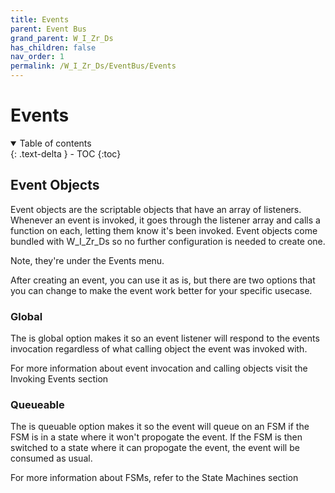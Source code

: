 ```yaml
---
title: Events
parent: Event Bus
grand_parent: W_I_Zr_Ds
has_children: false
nav_order: 1
permalink: /W_I_Zr_Ds/EventBus/Events
---
```


# Events
<details open markdown="block">
  <summary>
    Table of contents
  </summary>
  {: .text-delta }
- TOC
{:toc}
</details>

## Event Objects

Event objects are the scriptable objects that have an array of listeners. Whenever an event is invoked, it goes through the listener array and calls a function on each, letting them know it's been invoked. Event objects come bundled with W_I_Zr_Ds so no further configuration is needed to create one.

Note, they're under the Events menu.

After creating an event, you can use it as is, but there are two options that you can change to make the event work better for your specific usecase.

### Global
The is global option makes it so an event listener will respond to the events invocation regardless of what calling object the event was invoked with.

For more information about event invocation and calling objects visit the Invoking Events section

### Queueable
The is queuable option makes it so the event will queue on an FSM if the FSM is in a state where it won't propogate the event. If the FSM is then switched to a state where it can propogate the event, the event will be consumed as usual.

For more information about FSMs, refer to the State Machines section